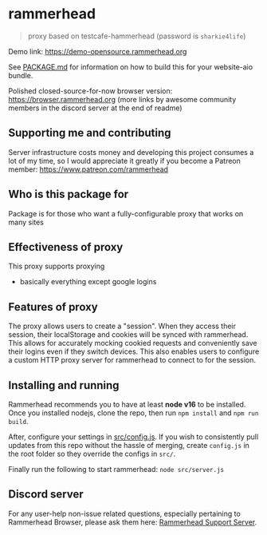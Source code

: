 # rammerhead

> proxy based on testcafe-hammerhead (password is `sharkie4life`)

Demo link: https://demo-opensource.rammerhead.org

See [PACKAGE.md](./PACKAGE.md) for information on how to build this for your website-aio bundle.

Polished closed-source-for-now browser version: https://browser.rammerhead.org (more links by awesome community members in the discord server at the end of readme)

## Supporting me and contributing

Server infrastructure costs money and developing this project consumes a lot of my time, so I would appreciate it greatly if you become a Patreon member: https://www.patreon.com/rammerhead

## Who is this package for

Package is for those who want a fully-configurable proxy that works on many sites

## Effectiveness of proxy

This proxy supports proxying

-   basically everything except google logins

## Features of proxy

The proxy allows users to create a "session". When they access their session, their localStorage and cookies will be synced with rammerhead. This allows for accurately mocking cookied requests and conveniently save their logins even if they switch devices. This also enables users to configure a custom HTTP proxy server for rammerhead to connect to for the session.

## Installing and running

Rammerhead recommends you to have at least **node v16** to be installed. Once you installed nodejs, clone the repo, then run `npm install` and `npm run build`.

After, configure your settings in [src/config.js](src/config.js). If you wish to consistently pull updates from this repo without the hassle of merging, create `config.js` in the root folder so they override the configs in `src/`.

Finally run the following to start rammerhead: `node src/server.js`

## Discord server

For any user-help non-issue related questions, especially pertaining to Rammerhead Browser, please ask them here: [Rammerhead Support Server](https://discord.gg/VNT4E7gN5Y).
